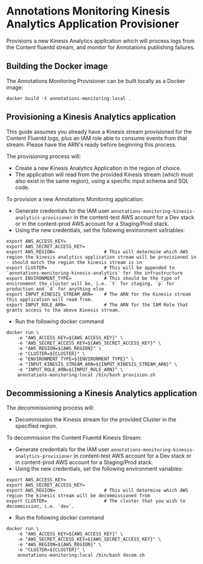 # Annotations Monitoring Kinesis Analytics Application Provisioner

Provisions a new Kinesis Analytics application which will process logs from the Content fluentd stream, and monitor for Annotations publishing failures.

## Building the Docker image

The Annotations Monitoring Provisioner can be built locally as a Docker image:

`docker build -t annotations-monitoring:local .`

## Provisioning a Kinesis Analytics application

This guide assumes you already have a Kinesis stream provisioned for the Content Fluentd logs, plus an IAM role able to consume events from that stream. Please have the ARN's ready before beginning this process.

The provisioning process will:

* Create a new Kinesis Analytics Application in the region of choice.
* The application will read from the provided Kinesis stream (which must also exist in the same region), using a specific input schema and SQL code.

To provision a new Annotations Monitoring application:

* Generate credentials for the IAM user `annotations-monitoring-kinesis-analytics-provisioner` in the content-test AWS account for a Dev stack or in the content-prod AWS account for a Staging/Prod stack.
* Using the new credentials, set the following environment va1riables:

```
export AWS_ACCESS_KEY=
export AWS_SECRET_ACCESS_KEY=
export AWS_REGION=                  # This will determine which AWS region the kinesis analytics application stream will be provisioned in - should match the region the kinesis stream is in
export CLUSTER=                     # This will be appended to `annotations-monitoring-kinesis-analytics` for the infrastructure
export ENVIRONMENT_TYPE=            # This should be the type of environment the cluster will be, i.e. `t` for staging, `p` for production and `d` for anything else
export INPUT_KINESIS_STREAM_ARN=    # The ARN for the Kinesis stream this application will read from.
export INPUT_ROLE_ARN=              # The ARN for the IAM Role that grants access to the above Kinesis stream.
```

* Run the following docker command

```
docker run \
    -e "AWS_ACCESS_KEY=${AWS_ACCESS_KEY}" \
    -e "AWS_SECRET_ACCESS_KEY=${AWS_SECRET_ACCESS_KEY}" \
    -e "AWS_REGION=${AWS_REGION}" \
    -e "CLUSTER=${CLUSTER}" \
    -e "ENVIRONMENT_TYPE=${ENVIRONMENT_TYPE}" \
    -e "INPUT_KINESIS_STREAM_ARN=${INPUT_KINESIS_STREAM_ARN}" \
    -e "INPUT_ROLE_ARN=${INPUT_ROLE_ARN}" \
    annotations-monitoring:local /bin/bash provision.sh
```

## Decommissioning a Kinesis Analytics application

The decommissioning process will:

* Decommission the Kinesis stream for the provided Cluster in the specified region.

To decommission the Content Fluentd Kinesis Stream:

* Generate credentials for the IAM user `annotations-monitoring-kinesis-analytics-provisioner` in content-test AWS account for a Dev stack or in content-prod AWS account for a Staging/Prod stack.
* Using the new credentials, set the following environment variables:

```
export AWS_ACCESS_KEY=
export AWS_SECRET_ACCESS_KEY=
export AWS_REGION=                  # This will determine which AWS region the kinesis stream will be decommissioned from
export CLUSTER=                     # The cluster that you wish to decommission, i.e. `dev`.
```

* Run the following docker command

```
docker run \
    -e "AWS_ACCESS_KEY=${AWS_ACCESS_KEY}" \
    -e "AWS_SECRET_ACCESS_KEY=${AWS_SECRET_ACCESS_KEY}" \
    -e "AWS_REGION=${AWS_REGION}" \
    -e "CLUSTER=${CLUSTER}" \
    annotations-monitoring:local /bin/bash decom.sh
```
